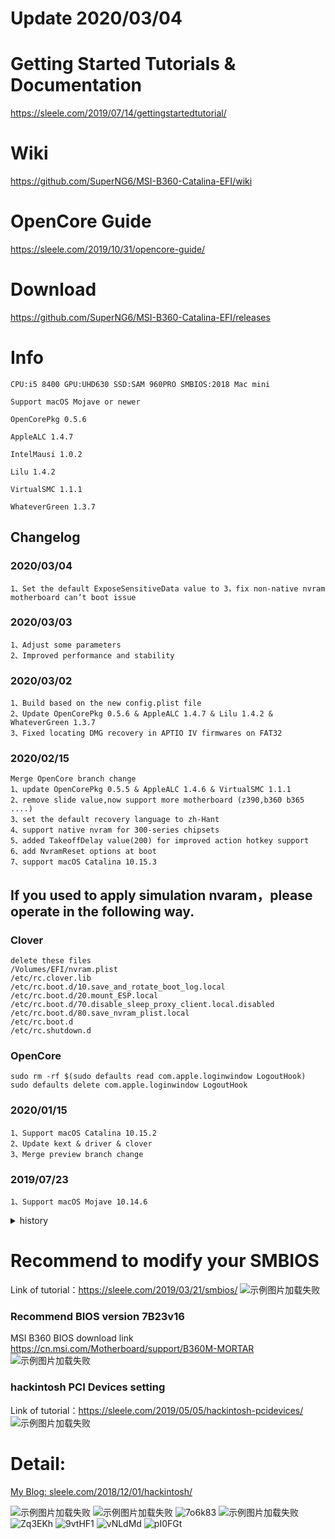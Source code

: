 # Update 2020/03/04

# Getting Started Tutorials & Documentation
https://sleele.com/2019/07/14/gettingstartedtutorial/

# Wiki

https://github.com/SuperNG6/MSI-B360-Catalina-EFI/wiki

# OpenCore Guide

https://sleele.com/2019/10/31/opencore-guide/

# Download
https://github.com/SuperNG6/MSI-B360-Catalina-EFI/releases


# Info

    CPU:i5 8400 GPU:UHD630 SSD:SAM 960PRO SMBIOS:2018 Mac mini
    
    Support macOS Mojave or newer

    OpenCorePkg 0.5.6
    
    AppleALC 1.4.7
    
    IntelMausi 1.0.2
    
    Lilu 1.4.2
    
    VirtualSMC 1.1.1
    
    WhateverGreen 1.3.7
    

## Changelog

### 2020/03/04

    1、Set the default ExposeSensitiveData value to 3，fix non-native nvram motherboard can’t boot issue

### 2020/03/03

    1、Adjust some parameters
    2、Improved performance and stability

### 2020/03/02

    1、Build based on the new config.plist file
    2、Update OpenCorePkg 0.5.6 & AppleALC 1.4.7 & Lilu 1.4.2 &  WhateverGreen 1.3.7
    3、Fixed locating DMG recovery in APTIO IV firmwares on FAT32

### 2020/02/15
    Merge OpenCore branch change
    1、update OpenCorePkg 0.5.5 & AppleALC 1.4.6 & VirtualSMC 1.1.1
    2、remove slide value,now support more motherboard (z390,b360 b365 ....)
    3、set the default recovery language to zh-Hant
    4、support native nvram for 300-series chipsets
    5、added TakeoffDelay value(200) for improved action hotkey support
    6、add NvramReset options at boot
    7、support macOS Catalina 10.15.3
    
## If you used to apply simulation nvaram，please operate in the following way.  
### Clover  
````
delete these files
/Volumes/EFI/nvram.plist
/etc/rc.clover.lib
/etc/rc.boot.d/10.save_and_rotate_boot_log.local
/etc/rc.boot.d/20.mount_ESP.local
/etc/rc.boot.d/70.disable_sleep_proxy_client.local.disabled
/etc/rc.boot.d/80.save_nvram_plist.local
/etc/rc.boot.d
/etc/rc.shutdown.d
````

### OpenCore  
````
sudo rm -rf $(sudo defaults read com.apple.loginwindow LogoutHook)
sudo defaults delete com.apple.loginwindow LogoutHook
````


### 2020/01/15

    1、Support macOS Catalina 10.15.2
    2、Update kext & driver & clover
    3、Merge preview branch change

### 2019/07/23

    1、Support macOS Mojave 10.14.6
    
<details>
<summary>history</summary>

### 2019/06/24

    1、Support latest BIOS version 1.60
    2、Update Clover 4934
    3、Replace OsxAptioFixDrv-64.efi with OsxAptioFix2Drv-free2000.efi & Enhanced compatibility
    4、Contain more updates

### 2019/05/14

    1、Update Clover 4928 && Update AppleALC 1.3.7
    2、Support macOS Mojave 10.14.5
    
### 2019/05/04

    1、Update Clover 4925
    2、Replace FakeSMC with VirtualSMC
    3、Add SMCProcessor.kext、SMCSuperIO.kext
    4、Remove HibernationFixup.kext
    5、Improve performance and stability

### 2019/04/13

    1、Update Clover 4919 && Support HDMI、DVI
    
### 2019/03/31

    1.Update Clover 4915 fix applertc patch for 10.14.4+. thanks to RodionS
      Cleanup iGPU values and fix force reboot when wakes up with an HDMI connected in 10.14+
    2.Remove ‘Fix RTC _STA bug’ patch

### 2019/03/28

    1、Exclude new framebuffer patchers because of its instability
    2、Do not support HDMI、DVI for the moment

### 2019/03/25
    
    1、Update Clover 4895 Support macOS Mojave 10.14.4
    2、Compatible with the latest BIOS version && Support DP、HDMI、DVI
    3、Update USB Patches
    4、Replace VBoxHfs-64.efi with HFSPlus.efi
    5、Update AppleALC && Lilu && WhateverGreen
    


### 2019/01/25

    1、Fix Audio (Layout ID 15) and use Hackintool driver UHD630
    2、Update Clover version 4862 support macOS 10.14.4 beta1
    3、It is highly recommended to upgrade to the latest version to solve USB problems

</details>

    
# Recommend to modify your SMBIOS
Link of tutorial：https://sleele.com/2019/03/21/smbios/
![示例图片加载失败](https://raw.githubusercontent.com/SuperNG6/pic/master/Hackintosh%20images/SMBIOS.png)

### Recommend BIOS version 7B23v16
MSI B360 BIOS download link https://cn.msi.com/Motherboard/support/B360M-MORTAR
![示例图片加载失败](https://raw.githubusercontent.com/SuperNG6/pic/master/Hackintosh%20images/BIOS.png)

### hackintosh PCI Devices setting
Link of tutorial：https://sleele.com/2019/05/05/hackintosh-pcidevices/
![示例图片加载失败](https://raw.githubusercontent.com/SuperNG6/pic/master/Hackintosh%20images/image-14.png)

# Detail:
 [My Blog: sleele.com/2018/12/01/hackintosh/ ](https://sleele.com/2018/12/01/hackintosh/ "Blog")

![示例图片加载失败](https://raw.githubusercontent.com/SuperNG6/pic/master/Hackintosh%20images/image-5.png)
![示例图片加载失败](https://raw.githubusercontent.com/SuperNG6/pic/master/Hackintosh%20images/image-2.png)
![7o6k83](https://cdn.jsdelivr.net/gh/SuperNG6/pic@master/uPic/7o6k83.png)
![示例图片加载失败](https://raw.githubusercontent.com/SuperNG6/pic/master/Hackintosh%20images/image-8.png)
![Zq3EKh](https://cdn.jsdelivr.net/gh/SuperNG6/pic@master/uPic/Zq3EKh.png)
![9vtHF1](https://cdn.jsdelivr.net/gh/SuperNG6/pic@master/uPic/9vtHF1.png)
![vNLdMd](https://cdn.jsdelivr.net/gh/SuperNG6/pic@master/uPic/vNLdMd.png)
![pI0FGt](https://cdn.jsdelivr.net/gh/SuperNG6/pic@master/uPic/pI0FGt.png)
